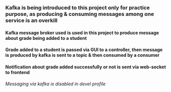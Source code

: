 ### Kafka is being introduced to this project only for practice purpose, as producing & consuming messages among one service is an overkill 

#### Kafka message broker used is used in this project to produce message about grade being added to a student
#### Grade added to a student is passed via GUI to a controller, then message is produced by kafka is sent to a topic & then consumed by a consumer
#### Notification about grade added successfully or not is sent via web-socket to frontend
###### Messaging via kafka is disabled in devel profile